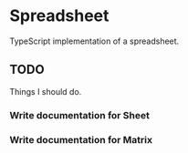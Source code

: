 # Spreadsheet
TypeScript implementation of a spreadsheet.

## TODO
Things I should do.

### Write documentation for Sheet

### Write documentation for Matrix
